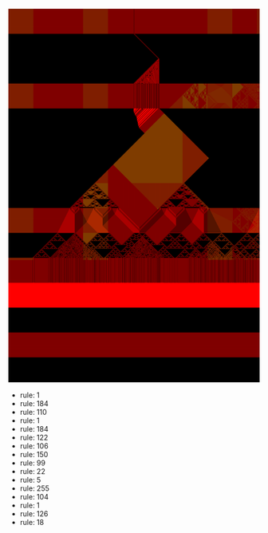 ![photo](./output.png) 
 * rule: 1
* rule: 184
* rule: 110
* rule: 1
* rule: 184
* rule: 122
* rule: 106
* rule: 150
* rule: 99
* rule: 22
* rule: 5
* rule: 255
* rule: 104
* rule: 1
* rule: 126
* rule: 18

